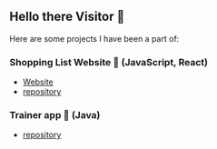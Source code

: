 ## Hello there Visitor 👋

Here are some projects I have been a part of:

### Shopping List Website 🛒 (JavaScript, React)
- [Website](https://shopping-list-app.fly.dev/)
- [repository](https://github.com/ollivarila/group3-web-project)

### Trainer app 💪 (Java) 
- [repository](https://github.com/JoonasMV/Trainer)

<!--
**jennivh/jennivh** is a ✨ _special_ ✨ repository because its `README.md` (this file) appears on your GitHub profile.

Here are some ideas to get you started:

- 🔭 I’m currently working on ...
- 🌱 I’m currently learning ...
- 👯 I’m looking to collaborate on ...
- 🤔 I’m looking for help with ...
- 💬 Ask me about ...
- 📫 How to reach me: ...
- 😄 Pronouns: ...
- ⚡ Fun fact: ...
-->
